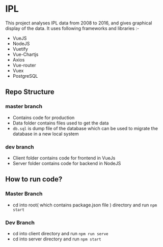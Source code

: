 # IPL

This project analyses IPL data from 2008 to 2016, and gives graphical display of the data. It uses following frameworks and  libraries :- 

* VueJS
* NodeJS
* Vuetify
* Vue-Chartjs
* Axios
* Vue-router
* Vuex
* PostgreSQL

## Repo Structure

### master branch
* Contains code for production
* Data folder contains files used to get the data
* ```db.sql``` is dump file of the database which can be used to migrate the database in a new local system

### dev branch
* Client folder contains code for frontend in VueJs <br />
* Server folder contains code for backend in NodeJS


## How to run code?

### Master Branch

* cd into root( which contains package.json file ) directory and run ```npm start```

### Dev Branch

* cd into client directory and run ```npm run serve```
* cd into server directory and run ```npm start```

